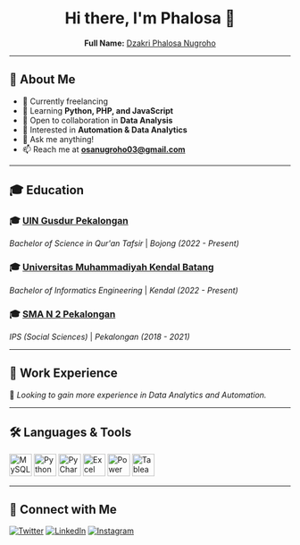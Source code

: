 <h1 align="center">Hi there, I'm Phalosa 👋</h1>
<p align="center">
  <strong>Full Name:</strong> <a href="https://app.kurozpedia.my.id/">Dzakri Phalosa Nugroho</a>  
</p>

---

## 🚀 About Me
- 🔭 Currently freelancing  
- 🌱 Learning **Python, PHP, and JavaScript**  
- 🤝 Open to collaboration in **Data Analysis**  
- 🤖 Interested in **Automation & Data Analytics**  
- 💬 Ask me anything!  
- 📫 Reach me at **osanugroho03@gmail.com**  

---

## 🎓 Education
### 🎓 [UIN Gusdur Pekalongan](https://uingusdur.ac.id)  
*Bachelor of Science in Qur'an Tafsir* | *Bojong (2022 - Present)*  

### 🎓 [Universitas Muhammadiyah Kendal Batang](https://umkaba.ac.id)  
*Bachelor of Informatics Engineering* | *Kendal (2022 - Present)*  

### 🎓 [SMA N 2 Pekalongan](https://sma2pekalongan.sch.id)  
*IPS (Social Sciences)* | *Pekalongan (2018 - 2021)*  

---

## 💼 Work Experience
🚀 *Looking to gain more experience in Data Analytics and Automation.*  

---

## 🛠️ Languages & Tools
<p align="left">
  <img src="https://cdn.jsdelivr.net/gh/devicons/devicon/icons/mysql/mysql-original.svg" alt="MySQL" width="40px"/>
  <img src="https://upload.wikimedia.org/wikipedia/commons/c/c3/Python-logo-notext.svg" alt="Python" width="40px"/>
  <img src="https://upload.wikimedia.org/wikipedia/commons/1/1d/PyCharm_Icon.svg" alt="PyCharm" width="40px"/>
  <img src="https://is2-ssl.mzstatic.com/image/thumb/Purple126/v4/a8/fd/5a/a8fd5a84-c6f1-355f-3b9f-6e86598efaa3/XCEL.png/1200x630bb.png" alt="Excel" width="40px"/>
  <img src="https://powerbi.microsoft.com/pictures/application-logos/svg/powerbi.svg" alt="Power BI" width="40px"/>
  <img src="https://logos-world.net/wp-content/uploads/2021/10/Tableau-Symbol.png" alt="Tableau" width="40px"/>
</p>

---

## 📲 Connect with Me  
<p align="left">
  <a href="https://twitter.com/@IRZeinn"><img src="https://img.shields.io/badge/Twitter-%231DA1F2.svg?&style=for-the-badge&logo=Twitter&logoColor=white" alt="Twitter"></a>
  <a href="https://www.linkedin.com/in/dzakri-nugroho-b7499b1b7"><img src="https://img.shields.io/badge/LinkedIn-%230A66C2.svg?&style=for-the-badge&logo=LinkedIn&logoColor=white" alt="LinkedIn"></a>
  <a href="https://instagram.com/its.zeein"><img src="https://img.shields.io/badge/Instagram-%23E4405F.svg?&style=for-the-badge&logo=Instagram&logoColor=white" alt="Instagram"></a>
</p>



[webdev]: [https://github.com/vincentwidyan/vincentwidyan](https://github.com/KanekiCraynet/KanekiCraynet)
